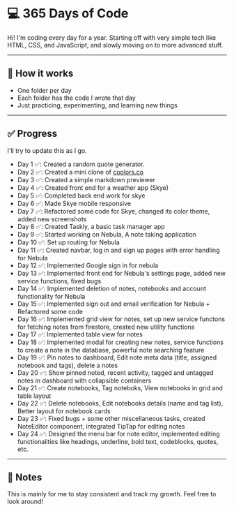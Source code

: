 # 💻 365 Days of Code

Hi! I'm coding every day for a year. Starting off with very simple tech like HTML, CSS, and JavaScript, and slowly moving on to more advanced stuff.

---

## 📅 How it works

- One folder per day
- Each folder has the code I wrote that day
- Just practicing, experimenting, and learning new things

---

## ✅ Progress

I'll try to update this as I go.

- Day 1 ✅: Created a random quote generator.
- Day 2 ✅: Created a mini clone of [coolors.co](https://coolors.co)
- Day 3 ✅: Created a simple markdown previewer
- Day 4 ✅: Created front end for a weather app (Skye)
- Day 5 ✅: Completed back end work for skye
- Day 6 ✅: Made Skye mobile responsive
- Day 7 ✅: Refactored some code for Skye, changed its color theme, added new screenshots
- Day 8 ✅: Created Taskly, a basic task manager app
- Day 9 ✅: Started working on Nebula, A note taking application
- Day 10 ✅: Set up routing for Nebula
- Day 11 ✅: Created navbar, log in and sign up pages with error handling for Nebula
- Day 12 ✅: Implemented Google sign in for nebula
- Day 13 ✅: Implemented front end for Nebula's settings page, added new service functions, fixed bugs
- Day 14 ✅: Implemented deletion of notes, notebooks and account functionality for Nebula
- Day 15 ✅: Implemented sign out and email verification for Nebula + Refactored some code
- Day 16 ✅: Implemented grid view for notes, set up new service functons for fetching notes from firestore, created new utility functions
- Day 17 ✅: Implemented table view for notes
- Day 18 ✅: Implemented modal for creating new notes, service functions to create a note in the database, powerful note searching feature
- Day 19 ✅: Pin notes to dashboard, Edit note meta data (title, assigned notebook and tags), delete a notes
- Day 20 ✅: Show pinned noted, recent activity, tagged and untagged notes in dashboard with collapsible containers
- Day 21 ✅: Create notebooks, Tag noteboks, View notebooks in grid and table layout
- Day 22 ✅: Delete notebooks, Edit notebooks details (name and tag list), Better layout for notebook cards
- Day 23 ✅: Fixed bugs + some other miscellaneous tasks, created NoteEditor component, integrated TipTap for editing notes
- Day 24 ✅: Designed the menu bar for note editor, implemented editing functionalities like headings, underline, bold text, codeblocks, quotes, etc.
---

## 📌 Notes

This is mainly for me to stay consistent and track my growth. Feel free to look around!
